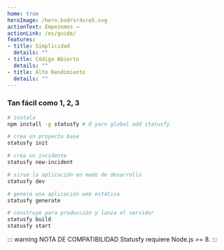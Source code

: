 ```yaml
---
home: true
heroImage: /hero.bvdrsr4sre5.svg
actionText: Empezemos →
actionLink: /es/guide/
features:
- title: Simplicidad
  details: ""
- title: Código Abierto
  details: ""
- title: Alto Rendimiento
  details: ""
---
```


### Tan fácil como 1, 2, 3

``` bash
# instala
npm install -g statusfy # O yarn global add statusfy

# crea un proyecto base
statusfy init

# crea un incidente
statusfy new-incident

# sirve la aplicación en modo de desarrollo
statusfy dev

# genera una aplicación web estática
statusfy generate

# construye para producción y lanza el servidor
statusfy build
statusfy start
```

::: warning NOTA DE COMPATIBILIDAD
Statusfy requiere Node.js >= 8.
:::

<!-- Footer Component -->
<Footer />

